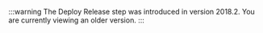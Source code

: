 :::warning
The Deploy Release step was introduced in version 2018.2. You are currently viewing an older version.
:::